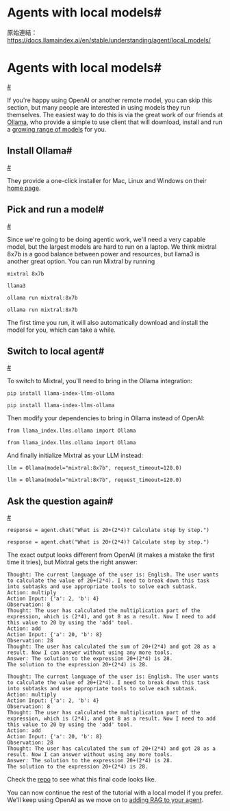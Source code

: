 # Agents with local models#

原始連結：https://docs.llamaindex.ai/en/stable/understanding/agent/local_models/

# Agents with local models#

[#](https://docs.llamaindex.ai/en/stable/understanding/agent/local_models/#agents-with-local-models)

If you're happy using OpenAI or another remote model, you can skip this section, but many people are interested in using models they run themselves. The easiest way to do this is via the great work of our friends at [Ollama](https://ollama.com/), who provide a simple to use client that will download, install and run a [growing range of models](https://ollama.com/library) for you.

## Install Ollama#

[#](https://docs.llamaindex.ai/en/stable/understanding/agent/local_models/#install-ollama)

They provide a one-click installer for Mac, Linux and Windows on their [home page](https://ollama.com/).

## Pick and run a model#

[#](https://docs.llamaindex.ai/en/stable/understanding/agent/local_models/#pick-and-run-a-model)

Since we're going to be doing agentic work, we'll need a very capable model, but the largest models are hard to run on a laptop. We think mixtral 8x7b is a good balance between power and resources, but llama3 is another great option. You can run Mixtral by running

```
mixtral 8x7b
```

```
llama3
```

```
ollama run mixtral:8x7b
```

```
ollama run mixtral:8x7b
```

The first time you run, it will also automatically download and install the model for you, which can take a while.

## Switch to local agent#

[#](https://docs.llamaindex.ai/en/stable/understanding/agent/local_models/#switch-to-local-agent)

To switch to Mixtral, you'll need to bring in the Ollama integration:

```
pip install llama-index-llms-ollama
```

```
pip install llama-index-llms-ollama
```

Then modify your dependencies to bring in Ollama instead of OpenAI:

```
from llama_index.llms.ollama import Ollama
```

```
from llama_index.llms.ollama import Ollama
```

And finally initialize Mixtral as your LLM instead:

```
llm = Ollama(model="mixtral:8x7b", request_timeout=120.0)
```

```
llm = Ollama(model="mixtral:8x7b", request_timeout=120.0)
```

## Ask the question again#

[#](https://docs.llamaindex.ai/en/stable/understanding/agent/local_models/#ask-the-question-again)

```
response = agent.chat("What is 20+(2*4)? Calculate step by step.")
```

```
response = agent.chat("What is 20+(2*4)? Calculate step by step.")
```

The exact output looks different from OpenAI (it makes a mistake the first time it tries), but Mixtral gets the right answer:

```
Thought: The current language of the user is: English. The user wants to calculate the value of 20+(2*4). I need to break down this task into subtasks and use appropriate tools to solve each subtask.
Action: multiply
Action Input: {'a': 2, 'b': 4}
Observation: 8
Thought: The user has calculated the multiplication part of the expression, which is (2*4), and got 8 as a result. Now I need to add this value to 20 by using the 'add' tool.
Action: add
Action Input: {'a': 20, 'b': 8}
Observation: 28
Thought: The user has calculated the sum of 20+(2*4) and got 28 as a result. Now I can answer without using any more tools.
Answer: The solution to the expression 20+(2*4) is 28.
The solution to the expression 20+(2*4) is 28.
```

```
Thought: The current language of the user is: English. The user wants to calculate the value of 20+(2*4). I need to break down this task into subtasks and use appropriate tools to solve each subtask.
Action: multiply
Action Input: {'a': 2, 'b': 4}
Observation: 8
Thought: The user has calculated the multiplication part of the expression, which is (2*4), and got 8 as a result. Now I need to add this value to 20 by using the 'add' tool.
Action: add
Action Input: {'a': 20, 'b': 8}
Observation: 28
Thought: The user has calculated the sum of 20+(2*4) and got 28 as a result. Now I can answer without using any more tools.
Answer: The solution to the expression 20+(2*4) is 28.
The solution to the expression 20+(2*4) is 28.
```

Check the [repo](https://github.com/run-llama/python-agents-tutorial/blob/main/2_local_agent.py) to see what this final code looks like.

You can now continue the rest of the tutorial with a local model if you prefer. We'll keep using OpenAI as we move on to [adding RAG to your agent](https://docs.llamaindex.ai/en/stable/understanding/agent/rag_agent/).

